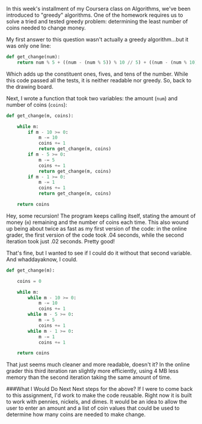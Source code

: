 <!--
.. title: Greedy Algorithms: Making Change
.. slug: greedy-algorithms-making-change
.. date: 2016-07-17 17:40:32 UTC-07:00
.. tags:
.. category: Algorithms
.. link:
.. description: Three ways to solve a "greedy" problem…two of which are greedy algorithms.
.. type: text
-->

In this week's installment of my Coursera class on Algorithms, we've been introduced to "greedy" algorithms. One of the homework requires us to solve a tried and tested greedy problem: determining the least number of coins needed to change money.

My first answer to this question wasn't actually a greedy algorithm…but it was only one line:

```python
def get_change(num):
    return num % 5 + ((num - (num % 5)) % 10 // 5) + ((num - (num % 10)) // 10)
```

Which adds up the constituent ones, fives, and tens of the number. While this code passed all the tests, it is neither readable nor greedy. So, back to the drawing board.

Next, I wrote a function that took two variables: the amount (`num`) and number of coins (`coins`):

```python
def get_change(m, coins):

    while m:
        if m - 10 >= 0:
            m -= 10
            coins += 1
            return get_change(m, coins)
        if m - 5 >= 0:
            m -= 5
            coins += 1
            return get_change(m, coins)
        if m - 1 >= 0:
            m -= 1
            coins += 1
            return get_change(m, coins)

    return coins
```

Hey, some recursion! The program keeps calling itself, stating the amount of money (`m`) remaining and the number of coins each time. This also wound up being about twice as fast as my first version of the code: in the online grader, the first version of the code took .04 seconds, while the second iteration took just .02 seconds. Pretty good!

That's fine, but I wanted to see if I could do it without that second variable. And whaddayaknow, I could.

```python
def get_change(m):

    coins = 0

    while m:
        while m - 10 >= 0:
            m -= 10
            coins += 1
        while m - 5 >= 0:
            m -= 5
            coins += 1
        while m - 1 >= 0:
            m -= 1
            coins += 1

    return coins
```

That just seems much cleaner and more readable, doesn't it? In the online grader this third iteration ran slightly more efficiently, using 4 MB less memory than the second iteration taking the same amount of time.

###What I Would Do Next
Next steps for the above? If I were to come back to this assignment, I'd work to make the code reusable. Right now it is built to work with pennies, nickels, and dimes. It would be an idea to allow the user to enter an amount and a list of coin values that could be used to determine how many coins are needed to make change.
